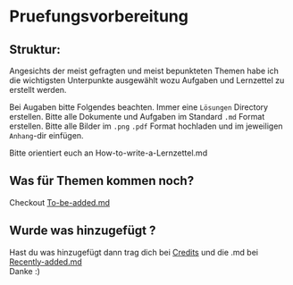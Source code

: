 # Pruefungsvorbereitung


## Struktur:  
Angesichts der meist gefragten und meist bepunkteten Themen habe ich die wichtigsten Unterpunkte ausgewählt wozu Aufgaben und Lernzettel zu erstellt werden. 

Bei Augaben bitte Folgendes beachten. Immer eine `Lösungen` Directory erstellen. 
Bitte alle Dokumente und Aufgaben im Standard `.md` Format erstellen.   Bitte alle Bilder im `.png` `.pdf` Format hochladen und im jeweiligen `Anhang`-dir einfügen.  

Bitte orientiert euch an How-to-write-a-Lernzettel.md  

## Was für Themen kommen noch?  
Checkout [To-be-added.md](./To-be-added.md)  

## Wurde was hinzugefügt ?
Hast du was hinzugefügt dann trag dich bei [Credits](./Credits.md) und die .md bei [Recently-added.md](./Recently-added.md)  
Danke :)